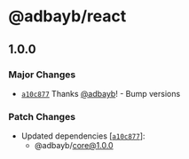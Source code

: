 # @adbayb/react

## 1.0.0

### Major Changes

-   [`a10c877`](https://github.com/adbayb/poc-monorepo/commit/a10c8778b0b1971414dde0a0941647ef2ed1f5df) Thanks [@adbayb](https://github.com/adbayb)! - Bump versions

### Patch Changes

-   Updated dependencies [[`a10c877`](https://github.com/adbayb/poc-monorepo/commit/a10c8778b0b1971414dde0a0941647ef2ed1f5df)]:
    -   @adbayb/core@1.0.0
